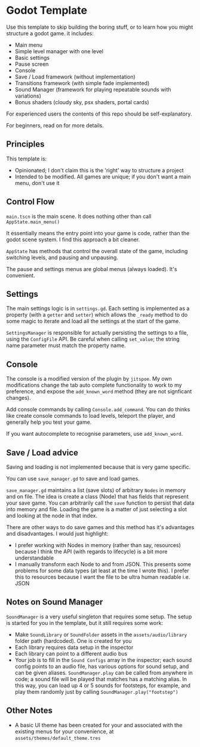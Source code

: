 # Godot Template
Use this template to skip building the boring stuff, or to learn how you might structure a godot game. it includes:
* Main menu
* Simple level manager with one level
* Basic settings
* Pause screen
* Console
* Save / Load framework (without implementation)
* Transitions framework (with simple fade implemented)
* Sound Manager (framework for playing repeatable sounds with variations)
* Bonus shaders (cloudy sky, psx shaders, portal cards)

For experienced users the contents of this repo should be self-explanatory.

For beginners, read on for more details.

## Principles

This template is:
* Opinionated; I don't claim this is the 'right' way to structure a project
* Intended to be modified. All games are unique; if you don't want a main menu, don't use it

## Control Flow

`main.tscn` is the main scene. It does nothing other than call `AppState.main_menu()`

It essentially means the entry point into your game is code, rather than the godot scene system. I find this approach a bit cleaner.

`AppState` has methods that control the overall state of the game, including switching levels, and pausing and unpausing.

The pause and settings menus are global menus (always loaded). It's convenient.

## Settings

The main settings logic is in `settings.gd`. Each setting is implemented as a property (with a `getter` and `setter`) which allows the `_ready` method to do some magic to iterate and load all the settings at the start of the game.

`SettingsManager` is responsible for actually persisting the settings to a file, using the `ConfigFile` API. Be careful when calling `set_value`; the string name parameter must match the property name.

## Console

The console is a modified version of the plugin by `jitspoe`. My own modifications change the tab auto complete functionality to work to my preference, and expose the `add_known_word` method (they are not signficant changes).

Add console commands by calling `Console.add_command`. You can do thinks like create console commands to load levels, teleport the player, and generally help you test your game. 

If you want autocomplete to recognise parameters, use `add_known_word`.

## Save / Load advice

Saving and loading is not implemented because that is very game specific.

You can use `save_manager.gd` to save and load games.

`save_manager.gd` maintains a list (save slots) of arbitrary `Nodes` in memory and on file. The idea is create a class (Node) that has fields that represent your save game. You can arbitrarily call the `save` function to persist that data into memory and file. Loading the game is a matter of just selecting a slot and looking at the node in that index.

There are other ways to do save games and this method has it's advantages and disadvantages. I would just highlight:

* I prefer working with Nodes in memory (rather than say, resources) because I think the API (with regards to lifecycle) is a bit more understandable
* I manually transform each Node to and from JSON. This presents some problems for some data types (at least at the time I wrote this). I prefer this to resources because I want the file to be ultra human readable i.e. JSON

## Notes on Sound Manager

`SoundManager` is a very useful singleton that requires some setup. The setup is started for you in the template, but it still requires some work:
* Make `SoundLibrary` or `SoundFolder` assets in the `assets/audio/library` folder path (hardcoded). One is created for you
* Each library requires data setup in the inspector
* Each library can point to a different audio bus
* Your job is to fill in the `Sound Configs` array in the inspector; each sound config points to an audio file, has various options for sound setup, and can be given aliases. `SoundManager.play` can be called from anywhere in code; a sound file will be played that matches has a matching alias. In this way, you can load up 4 or 5 sounds for footsteps, for example, and play them randomly just by calling `SoundManager.play("footstep")`

## Other Notes

* A basic UI theme has been created for your and associated with the existing menus for your convenience, at `assets/themes/default_theme.tres`
